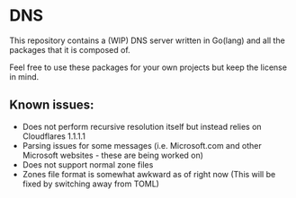 DNS
===
This repository contains a (WIP) DNS server written in Go(lang) and all the packages that it is composed of.

Feel free to use these packages for your own projects but keep the license in mind.

Known issues:
-------------
- Does not perform recursive resolution itself but instead relies on Cloudflares 1.1.1.1
- Parsing issues for some messages (i.e. Microsoft.com and other Microsoft websites - these are being worked on)
- Does not support normal zone files
- Zones file format is somewhat awkward as of right now (This will be fixed by switching away from TOML)

